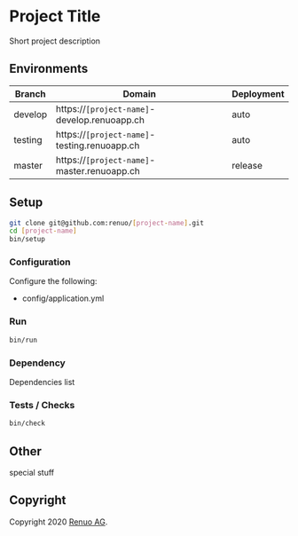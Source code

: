 # Project Title

Short project description

## Environments

| Branch  | Domain                                | Deployment     |
| ------- | ------------------------------------- | ---------------|
| develop | https://`[project-name]`-develop.renuoapp.ch | auto    |
| testing | https://`[project-name]`-testing.renuoapp.ch | auto    |
| master  | https://`[project-name]`-master.renuoapp.ch  | release |

## Setup

```sh
git clone git@github.com:renuo/[project-name].git
cd [project-name]
bin/setup
```

### Configuration

Configure the following:

* config/application.yml

### Run

```sh
bin/run
```

### Dependency

Dependencies list

### Tests / Checks

```sh
bin/check
```

## Other

special stuff

## Copyright

Copyright 2020 [Renuo AG](https://www.renuo.ch/).
